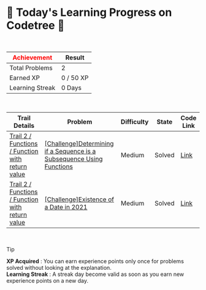 # 🌲 Today's Learning Progress on Codetree 🌲

<br />

| <span style="color:red;display:block;text-align:center;"> **Achievement**</span> | Result |
|---|---|
|Total Problems| 2 |
| Earned XP | 0 / 50 XP |
| Learning Streak | 0 Days |

<br />

|Trail Details|Problem|Difficulty|State|Code Link|
|---|---|---|---|---|
|[Trail 2 / Functions / Function with return value](https://www.codetree.ai/trail-info/novice-mid/)|[[Challenge]Determining if a Sequence is a Subsequence Using Functions](https://www.codetree.ai/trails/complete/curated-cards/challenge-to-determine-whether-a-continuous-subsequence-is-made-using-a-function/)|Medium|Solved|[Link](https://github.com/kangmoonsu/DSA-study/blob/main/250809/Determining%20if%20a%20Sequence%20is%20a%20Subsequence%20Using%20Functions/to-determine-whether-a-continuous-subsequence-is-made-using-a-function.py)|
|[Trail 2 / Functions / Function with return value](https://www.codetree.ai/trail-info/novice-mid/)|[[Challenge]Existence of a Date in 2021](https://www.codetree.ai/trails/complete/curated-cards/challenge-with-or-without-2021/)|Medium|Solved|[Link](https://github.com/kangmoonsu/DSA-study/blob/main/250809/Existence%20of%20a%20Date%20in%202021/with-or-without-2021.py)|


<br />

> [!TIP]
> **XP Acquired** : You can earn experience points only once for problems solved without looking at the explanation.  
> **Learning Streak** : A streak day become valid as soon as you earn new experience points on a new day.


